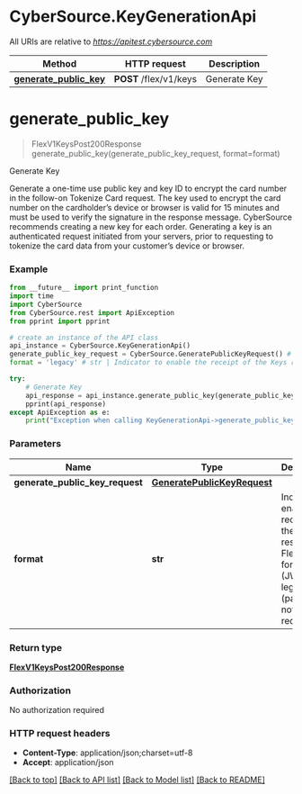 # CyberSource.KeyGenerationApi

All URIs are relative to *https://apitest.cybersource.com*

Method | HTTP request | Description
------------- | ------------- | -------------
[**generate_public_key**](KeyGenerationApi.md#generate_public_key) | **POST** /flex/v1/keys | Generate Key


# **generate_public_key**
> FlexV1KeysPost200Response generate_public_key(generate_public_key_request, format=format)

Generate Key

Generate a one-time use public key and key ID to encrypt the card number in the follow-on Tokenize Card request. The key used to encrypt the card number on the cardholder’s device or browser is valid for 15 minutes and must be used to verify the signature in the response message. CyberSource recommends creating a new key for each order. Generating a key is an authenticated request initiated from your servers, prior to requesting to tokenize the card data from your customer’s device or browser.

### Example 
```python
from __future__ import print_function
import time
import CyberSource
from CyberSource.rest import ApiException
from pprint import pprint

# create an instance of the API class
api_instance = CyberSource.KeyGenerationApi()
generate_public_key_request = CyberSource.GeneratePublicKeyRequest() # GeneratePublicKeyRequest | 
format = 'legacy' # str | Indicator to enable the receipt of the Keys response in Flex 11+ format (JWT) or legacy (parameter not required) (optional) (default to legacy)

try: 
    # Generate Key
    api_response = api_instance.generate_public_key(generate_public_key_request, format=format)
    pprint(api_response)
except ApiException as e:
    print("Exception when calling KeyGenerationApi->generate_public_key: %s\n" % e)
```

### Parameters

Name | Type | Description  | Notes
------------- | ------------- | ------------- | -------------
 **generate_public_key_request** | [**GeneratePublicKeyRequest**](GeneratePublicKeyRequest.md)|  | 
 **format** | **str**| Indicator to enable the receipt of the Keys response in Flex 11+ format (JWT) or legacy (parameter not required) | [optional] [default to legacy]

### Return type

[**FlexV1KeysPost200Response**](FlexV1KeysPost200Response.md)

### Authorization

No authorization required

### HTTP request headers

 - **Content-Type**: application/json;charset=utf-8
 - **Accept**: application/json

[[Back to top]](#) [[Back to API list]](../README.md#documentation-for-api-endpoints) [[Back to Model list]](../README.md#documentation-for-models) [[Back to README]](../README.md)

